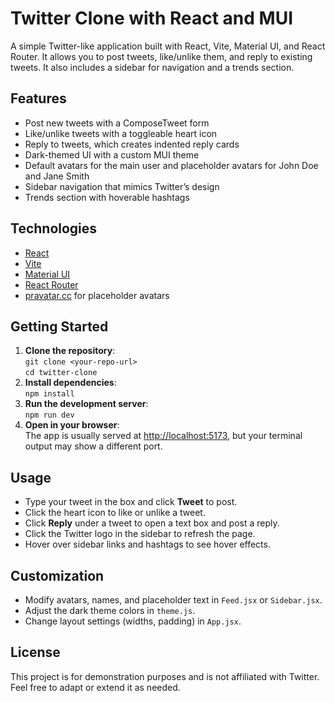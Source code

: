 # Twitter Clone with React and MUI

A simple Twitter-like application built with React, Vite, Material UI, and React Router. It allows you to post tweets, like/unlike them, and reply to existing tweets. It also includes a sidebar for navigation and a trends section.

## Features

- Post new tweets with a ComposeTweet form  
- Like/unlike tweets with a toggleable heart icon  
- Reply to tweets, which creates indented reply cards  
- Dark-themed UI with a custom MUI theme  
- Default avatars for the main user and placeholder avatars for John Doe and Jane Smith  
- Sidebar navigation that mimics Twitter’s design  
- Trends section with hoverable hashtags  

## Technologies

- [React](https://reactjs.org/)
- [Vite](https://vitejs.dev/)
- [Material UI](https://mui.com/)
- [React Router](https://reactrouter.com/)
- [pravatar.cc](https://pravatar.cc/) for placeholder avatars

## Getting Started

1. **Clone the repository**:  
   `git clone <your-repo-url>`  
   `cd twitter-clone`
2. **Install dependencies**:  
   `npm install`
3. **Run the development server**:  
   `npm run dev`
4. **Open in your browser**:  
   The app is usually served at [http://localhost:5173](http://localhost:5173), but your terminal output may show a different port.

## Usage

- Type your tweet in the box and click **Tweet** to post.
- Click the heart icon to like or unlike a tweet.
- Click **Reply** under a tweet to open a text box and post a reply.
- Click the Twitter logo in the sidebar to refresh the page.
- Hover over sidebar links and hashtags to see hover effects.

## Customization

- Modify avatars, names, and placeholder text in `Feed.jsx` or `Sidebar.jsx`.
- Adjust the dark theme colors in `theme.js`.
- Change layout settings (widths, padding) in `App.jsx`.

## License

This project is for demonstration purposes and is not affiliated with Twitter. Feel free to adapt or extend it as needed.
